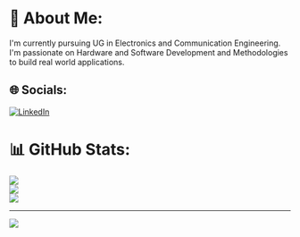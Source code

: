 # 💫 About Me:
I'm currently pursuing UG in Electronics and Communication Engineering. 
I'm passionate on Hardware and Software Development and Methodologies to build real world applications.


## 🌐 Socials:
[![LinkedIn](https://img.shields.io/badge/LinkedIn-%230077B5.svg?logo=linkedin&logoColor=white)](https://linkedin.com/in/rakeshkumar-r) 

# 📊 GitHub Stats:
![](https://github-readme-stats.vercel.app/api?username=rakeshkumar04&theme=dark&hide_border=false&include_all_commits=false&count_private=false)<br/>
![](https://github-readme-streak-stats.herokuapp.com/?user=rakeshkumar04&theme=dark&hide_border=false)<br/>
![](https://github-readme-stats.vercel.app/api/top-langs/?username=rakeshkumar04&theme=dark&hide_border=false&include_all_commits=false&count_private=false&layout=compact)

---
[![](https://visitcount.itsvg.in/api?id=rakeshkumar04&icon=0&color=0)](https://visitcount.itsvg.in)
